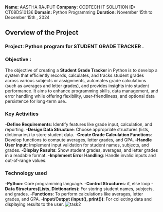 **Name:** AASTHA RAJPUT
**Company:** CODTECH IT SOLUTION 
**ID:** CT08DS10136
**Domain:** Python Programming 
**Duration:** November 15th to December 15th , 2024


## Overview of the Project

### Project: Python program for STUDENT GRADE TRACKER .

### Objective : 
The objective of creating a **Student Grade Tracker** in Python is to develop a system that efficiently records, calculates, and tracks student grades across various subjects or assignments, automates grade calculations (such as averages and letter grades), and provides insights into student performance. It aims to enhance programming skills, data management, and error handling while offering flexibility, user-friendliness, and optional data persistence for long-term use..

### Key Activities 
-**Define Requirements**: Identify features like grade input, calculation, and reporting.
-**Design Data Structure**: Choose appropriate structures (lists, dictionaries) to store student data.
-**Create Grade Calculation Functions**: Develop functions to compute averages, letter grades, and GPA.
-**Handle User Input**: Implement input validation for student names, subjects, and grades.
-**Display Results**: Show student grades, averages, and letter grades in a readable format.
-**Implement Error Handling**: Handle invalid inputs and out-of-range values.


### Technology used
-**Python**: Core programming language.
-**Control Structures**: if, else loop
-**Data Structures(Lists, Dictionaries)**: For storing student names, subjects, and grades.
-**Functions**: To perform calculations like averages, letter grades, and GPA.
-**Input/Output (input(), print())**: For collecting data and displaying results to the user.
![task2](https://github.com/user-attachments/assets/4ec758d1-2676-43e2-b409-15aee126e312)
